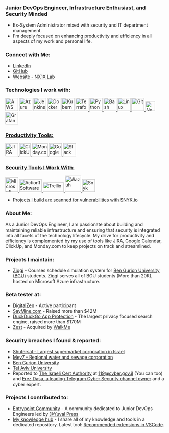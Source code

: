 ### Junior DevOps Engineer, Infrastructure Enthusiast, and Security Minded
- Ex-System Administrator mixed with security and IT department management.
- I'm deeply focused on enhancing productivity and efficiency in all aspects of my work and personal life.

### Connect with Me:
- [LinkedIn](https://www.linkedin.com/in/edenporat)
- [GitHub](https://github.com/nx1x)
- [Website - NX1X Lab](https://nx1xlab.com)

### Technologies I work with:
<img src="https://img.icons8.com/color/48/000000/amazon-web-services.png" alt="AWS" width="40" height="40"/> <img src="https://img.icons8.com/color/48/000000/azure-1.png" alt="Azure" width="40" height="40"/> <img src="https://img.icons8.com/color/48/000000/jenkins.png" alt="Jenkins" width="40" height="40"/> <img src="https://img.icons8.com/color/48/000000/docker.png" alt="Docker" width="40" height="40"/> <img src="https://img.icons8.com/color/48/000000/kubernetes.png" alt="Kubernetes" width="40" height="40"/> </a> <a href="https://kubernetes.io" target="_blank" rel="noreferrer"> <img src="https://img.icons8.com/color/48/000000/terraform.png" alt="Terraform" width="40" height="40"/> <img src="https://img.icons8.com/color/48/000000/python.png" alt="Python" width="40" height="40"/> <img src="https://img.icons8.com/color/48/000000/bash.png" alt="Bash" width="40" height="40"/> <img src="https://img.icons8.com/color/48/000000/linux.png" alt="Linux" width="40" height="40"/> <img src="https://img.icons8.com/color/48/000000/git.png" alt="Git" width="40" height="40"/> <img src="https://seeklogo.com/images/N/new-relic-logo-E7CC1E9143-seeklogo.com.png" alt="New Relic" width="30" height="30"/> <img src="https://img.icons8.com/color/48/000000/grafana.png" alt="Grafana" width="40" height="40"/>

### Productivity Tools:
<img src="https://img.icons8.com/color/48/000000/jira.png" alt="JIRA" width="40" height="40"/> <img src="https://seeklogo.com/images/C/clickup-symbol-logo-BB24230BBB-seeklogo.com.png" alt="ClickUp" width="35" height="40"/> <img src="https://seeklogo.com/images/M/monday-logo-918DBDD43D-seeklogo.com.png" alt="Monday.com" width="50" height="40"/> <img src="https://seeklogo.com/images/G/google-calendar-logo-62D91A21F7-seeklogo.com.png" alt="Google Calendar" width="40" height="40"/> <img src="https://img.icons8.com/color/48/000000/slack-new.png" alt="Slack" width="40" height="40"/>

### Security Tools I Work With:
<img src="https://seeklogo.com/images/M/microsoft-defender-logo-2CAFCABADD-seeklogo.com.png" alt="Microsoft Defender Tools" width="40" height="45"/> <img src="https://styles.redditmedia.com/t5_2rcf3t/styles/communityIcon_cm8nw2ckth451.png?width=256&s=f1673a25e54dd23fe6d84e103a6666dadb27de82" alt="Action1 Software" width="70" height="40"/> <img src="https://seeklogo.com/images/T/trellix-logo-E6ABB6486D-seeklogo.com.png" alt="Trellix" width="65" height="30"/> <img src="https://benheater.com/content/images/2022/06/wazuh_logo_circle-1.png" alt="Wazuh" width="50" height="50"/> <img src="https://logowik.com/content/uploads/images/snyk7340.jpg" alt="Snyk" width="40" height="40"/>
- Projects I build are scanned for vulnerabilities with [SNYK.io](https://snyk.io)
### About Me:
As a Junior DevOps Engineer, I am passionate about building and maintaining reliable infrastructure and ensuring that security is integrated into all facets of the technology lifecycle. My drive for productivity and efficiency is complemented by my use of tools like JIRA, Google Calendar, ClickUp, and Monday.com to keep projects on track and streamlined.

### Projects I maintain:
- [Ziggi](https://ziggi.bgu4u.co.il) - Courses schedule simulation system for [Ben Gurion University (BGU)](https://bgu.ac.il) students. Ziggi serves all of BGU students (More than 20K), hosted on Microsoft Azure infrastructure. 

### Beta tester at:
- [DigitalZen](https://www.digitalzen.app/) - Active participant
- [SayMine.com](https://www.saymine.com/) - Raised more than $42M
- [DuckDuckGo App Protection](https://duckduckgo.com/duckduckgo-help-pages/p-app-tracking-protection/) - The largest privacy focused search engine, raised more than $170M
- [Zest](https://zest.is/) - Acquired by [WalkMe](https://www.walkme.com)

### Security breaches I found & reported:
- [Shufersal - Largest supermarket corporation in Israel ](https://shufersal.co.il)
- [Mey7 - Regional water and sewage corporation](https://mey7.co.il/)
- [Ben Gurion University](https://bgu.ac.il)
- [Tel Aviv University](https://tau.ac.il)
- Reported to [The Israeli Cert Authority](https://cyber.gov.il) at [119@cyber.gov.il](mailto:119@cyber.gov.il) (You can too) and [Erez Dasa, a leading Telegram Cyber Security channel owner](https://t.me/CyberSecurityIL) and a cyber expert.

### Projects I contributed to:
- [Entrypoint Community](https://github.com/entrypoint-community/) - A community dedicated to Junior DevOps Engineers led by [@Yuval Press](https://github.com/yuvalpress)
- [My knowledge hub](https://github.com/NX1X/NX1X-Lab-knowledge-hub) - I share all of my knowledge and tools in a dedicated repository. Latest tool: [Recommended extensions in VSCode](https://github.com/NX1X/NX1X-Lab-knowledge-hub/tree/main/VSCode%20extensions).
